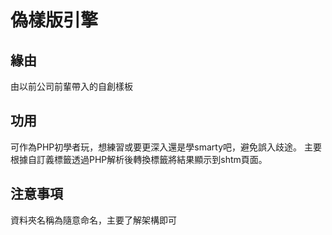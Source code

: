 # 偽樣版引擎
## 緣由
由以前公司前輩帶入的自創樣板

## 功用
可作為PHP初學者玩，想練習或要更深入還是學smarty吧，避免誤入歧途。
主要根據自訂義標籤透過PHP解析後轉換標籤將結果顯示到shtm頁面。

## 注意事項
資料夾名稱為隨意命名，主要了解架構即可